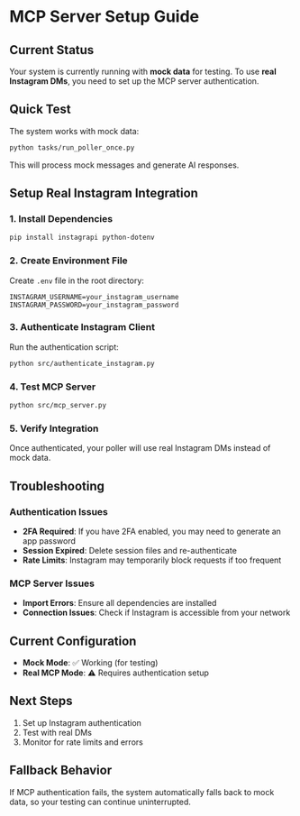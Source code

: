 # MCP Server Setup Guide

## Current Status
Your system is currently running with **mock data** for testing. To use **real Instagram DMs**, you need to set up the MCP server authentication.

## Quick Test
The system works with mock data:
```bash
python tasks/run_poller_once.py
```
This will process mock messages and generate AI responses.

## Setup Real Instagram Integration

### 1. Install Dependencies
```bash
pip install instagrapi python-dotenv
```

### 2. Create Environment File
Create `.env` file in the root directory:
```env
INSTAGRAM_USERNAME=your_instagram_username
INSTAGRAM_PASSWORD=your_instagram_password
```

### 3. Authenticate Instagram Client
Run the authentication script:
```bash
python src/authenticate_instagram.py
```

### 4. Test MCP Server
```bash
python src/mcp_server.py
```

### 5. Verify Integration
Once authenticated, your poller will use real Instagram DMs instead of mock data.

## Troubleshooting

### Authentication Issues
- **2FA Required**: If you have 2FA enabled, you may need to generate an app password
- **Session Expired**: Delete session files and re-authenticate
- **Rate Limits**: Instagram may temporarily block requests if too frequent

### MCP Server Issues
- **Import Errors**: Ensure all dependencies are installed
- **Connection Issues**: Check if Instagram is accessible from your network

## Current Configuration
- **Mock Mode**: ✅ Working (for testing)
- **Real MCP Mode**: ⚠️ Requires authentication setup

## Next Steps
1. Set up Instagram authentication
2. Test with real DMs
3. Monitor for rate limits and errors

## Fallback Behavior
If MCP authentication fails, the system automatically falls back to mock data, so your testing can continue uninterrupted. 